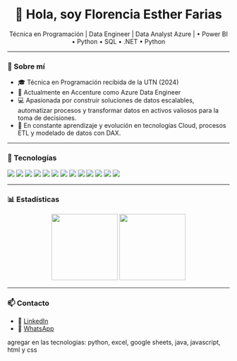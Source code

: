 <h1 align="center">👋 Hola, soy Florencia Esther Farias</h1>

<p align="center">
  Técnica en Programación | Data Engineer | Data Analyst Azure | • Power BI • Python • SQL • .NET • Python 
</p>

---

### 📌 Sobre mí

- 🎓 Técnica en Programación recibida de la UTN (2024)
- 💼 Actualmente en Accenture como Azure Data Engineer
- 💻 Apasionada por construir soluciones de datos escalables, automatizar procesos y transformar datos en activos valiosos para la toma de decisiones.
- 🌱 En constante aprendizaje y evolución en tecnologías Cloud, procesos ETL y modelado de datos con DAX.

---

### 🔧 Tecnologías

<p align="left">
  <img src="https://img.shields.io/badge/SQL-025E8C?style=for-the-badge&logo=postgresql&logoColor=white"/>
  <img src="https://img.shields.io/badge/Power%20BI-F2C811?style=for-the-badge&logo=powerbi&logoColor=black"/>
  <img src="https://img.shields.io/badge/Python-FFD43B?style=for-the-badge&logo=python&logoColor=blue"/>
  <img src="https://img.shields.io/badge/Excel-217346?style=for-the-badge&logo=microsoft-excel&logoColor=white"/>
  <img src="https://img.shields.io/badge/Google_Sheets-34A853?style=for-the-badge&logo=googlesheets&logoColor=white"/>
  <img src="https://img.shields.io/badge/Java-007396?style=for-the-badge&logo=java&logoColor=white"/>
  <img src="https://img.shields.io/badge/JavaScript-F7DF1E?style=for-the-badge&logo=javascript&logoColor=black"/>
  <img src="https://img.shields.io/badge/HTML-E34F26?style=for-the-badge&logo=html5&logoColor=white"/>
  <img src="https://img.shields.io/badge/CSS-1572B6?style=for-the-badge&logo=css3&logoColor=white"/>
  <img src="https://img.shields.io/badge/.NET-512BD4?style=for-the-badge&logo=dotnet&logoColor=white"/>
  <img src="https://img.shields.io/badge/C%23-68217A?style=for-the-badge&logo=csharp&logoColor=white"/>
  <img src="https://img.shields.io/badge/Azure-0078D4?style=for-the-badge&logo=microsoftazure&logoColor=white"/>
  <img src="https://img.shields.io/badge/Terraform-623CE4?style=for-the-badge&logo=terraform&logoColor=white"/>
</p>


---

### 📊 Estadísticas

<p align="center">
  <img src="https://github-readme-stats.vercel.app/api?username=leotamashiro&show_icons=true&theme=default" height="150"/>
  <img src="https://github-readme-stats.vercel.app/api/top-langs/?username=leotamashiro&layout=compact&theme=default" height="150"/>
</p>

---

### 📫 Contacto

- 💼 [LinkedIn](https://www.linkedin.com/in/florenciaefarias)
- 💬 [WhatsApp](https://wa.me/5401140857479)

agregar en las tecnologias: python, excel, google sheets, java, javascript, html y css
